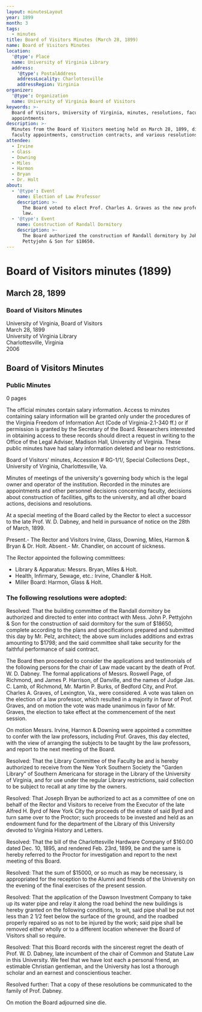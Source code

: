 ```yaml
---
layout: minutesLayout
year: 1899
month: 3
tags:
  - minutes
title: Board of Visitors Minutes (March 28, 1899)
name: Board of Visitors Minutes
location:
  '@type': Place
  name: University of Virginia Library
  address:
    '@type': PostalAddress
    addressLocality: Charlottesville
    addressRegion: Virginia
organizer:
  '@type': Organization
  name: University of Virginia Board of Visitors
keywords: >-
  Board of Visitors, University of Virginia, minutes, resolutions, faculty
  appointments
description: >-
  Minutes from the Board of Visitors meeting held on March 28, 1899, discussing
  faculty appointments, construction contracts, and various resolutions.
attendee:
  - Irvine
  - Glass
  - Downing
  - Miles
  - Harmon
  - Bryan
  - Dr. Holt
about:
  - '@type': Event
    name: Election of Law Professor
    description: >-
      The Board voted to elect Prof. Charles A. Graves as the new professor of
      law.
  - '@type': Event
    name: Construction of Randall Dormitory
    description: >-
      The Board authorized the construction of Randall dormitory by John P.
      Pettyjohn & Son for $18650.
---
```


<!-- altadded -->
<!-- altadded -->

<!-- llmmeta -->



<!-- llmformatted -->

# Board of Visitors minutes (1899)

## March 28, 1899

### Board of Visitors Minutes

University of Virginia, Board of Visitors\
March 28, 1899\
University of Virginia Library\
Charlottesville, Virginia\
2006

## Board of Visitors Minutes

### Public Minutes

0 pages

The official minutes contain salary information. Access to minutes containing salary information will be granted only under the procedures of the Virginia Freedom of Information Act (Code of Virginia-2.1-340 ff.) or if permission is granted by the Secretary of the Board. Researchers interested in obtaining access to these records should direct a request in writing to the Office of the Legal Adviser, Madison Hall, University of Virginia. These public minutes have had salary information deleted and bear no restrictions.

Board of Visitors' minutes, Accession # RG-1/1/, Special Collections Dept., University of Virginia, Charlottesville, Va.

Minutes of meetings of the university's governing body which is the legal owner and operator of the institution. Recorded in the minutes are appointments and other personnel decisions concerning faculty, decisions about construction of facilities, gifts to the university, and all other board actions, decisions and resolutions.

At a special meeting of the Board called by the Rector to elect a successor to the late Prof. W. D. Dabney, and held in pursuance of notice on the 28th of March, 1899.

Present.- The Rector and Visitors Irvine, Glass, Downing, Miles, Harmon & Bryan & Dr. Holt. Absent.- Mr. Chandler, on account of sickness.

The Rector appointed the following committees:

* Library & Apparatus: Messrs. Bryan, Miles & Holt.
* Health, Infirmary, Sewage, etc.: Irvine, Chandler & Holt.
* Miller Board: Harmon, Glass & Holt.

### The following resolutions were adopted:

Resolved: That the building committee of the Randall dormitory be authorized and directed to enter into contract with Mess. John P. Pettyjohn & Son for the construction of said dormitory for the sum of $18650, complete according to the plans and specifications prepared and submitted this day by Mr. Pelz, architect; the above sum includes additions and extras amounting to $1798; and the said committee shall take security for the faithful performance of said contract.

The Board then proceeded to consider the applications and testimonials of the following persons for the chair of Law made vacant by the death of Prof. W. D. Dabney. The formal applications of Messrs. Roswell Page, of Richmond, and James P. Harrison, of Danville, and the names of Judge Jas. C. Lamb, of Richmond, Mr. Martin P. Burks, of Bedford City, and Prof. Charles A. Graves, of Lexington, Va., were considered. A vote was taken on the election of a law professor, which resulted in a majority in favor of Prof. Graves, and on motion the vote was made unanimous in favor of Mr. Graves, the election to take effect at the commencement of the next session.

On motion Messrs. Irvine, Harmon & Downing were appointed a committee to confer with the law professors, including Prof. Graves, this day elected, with the view of arranging the subjects to be taught by the law professors, and report to the next meeting of the Board.

Resolved: That the Library Committee of the Faculty be and is hereby authorized to receive from the New York Southern Society the "Garden Library" of Southern Americana for storage in the Library of the University of Virginia, and for use under the regular Library restrictions, said collection to be subject to recall at any time by the owners.

Resolved: That Joseph Bryan be authorized to act as a committee of one on behalf of the Rector and Visitors to receive from the Executor of the late Alfred H. Byrd of New York City the proceeds of the estate of said Byrd and turn same over to the Proctor; such proceeds to be invested and held as an endowment fund for the department of the Library of this University devoted to Virginia History and Letters.

Resolved: That the bill of the Charlottesville Hardware Company of $160.00 dated Dec. 10, 1895, and rendered Feb. 23rd, 1899, be and the same is hereby referred to the Proctor for investigation and report to the next meeting of this Board.

Resolved: That the sum of $15000, or so much as may be necessary, is appropriated for the reception to the Alumni and friends of the University on the evening of the final exercises of the present session.

Resolved: That the application of the Dawson Investment Company to take up its water pipe and relay it along the road behind the new buildings is hereby granted on the following conditions, to wit, said pipe shall be put not less than 2 1/2 feet below the surface of the ground, and the roadbed properly repaired so as not to be injured by the work; said pipe shall be removed either wholly or to a different location whenever the Board of Visitors shall so require.

Resolved: That this Board records with the sincerest regret the death of Prof. W. D. Dabney, late incumbent of the chair of Common and Statute Law in this University. We feel that we have lost each a personal friend, an estimable Christian gentleman, and the University has lost a thorough scholar and an earnest and conscientious teacher.

Resolved further: That a copy of these resolutions be communicated to the family of Prof. Dabney.

On motion the Board adjourned sine die.
